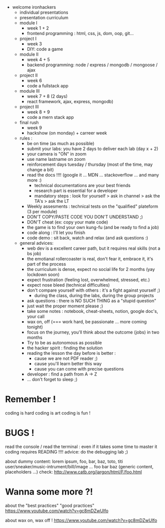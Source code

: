 - welcome ironhackers
    - individual presentations
    - presentation curriculum
    - module I  
        - week 1 + 2
        - frontend programming : html, css, js, dom, oop, git...
    - project I
        - week 3
        - DIY: code a game
    - module II
        - week 4 + 5
        - backend programming: node / express / mongodb / mongoose / ajax 
    - project II
        - week 6
        - code a fullstack app
    - module III
        - week 7 + 8 (2 days)
        - react framework, ajax, express, mongodb)
    - project III
        - week 8 + 9
        - code a mern stack app
    - final rush
        - week 9
        - hackshow (on monday) + carreer week
    - rules :
        - be on time (as much as possible)
        - submit your labs: you have 2 days to deliver each lab (day x + 2)
        - your camera is "ON" in zoom
        - use name lastname on zoom
        - reinforcement days tuesday / thursday (most of the time, may change a bit)
        - read the docs !!!! (google it ... MDN ... stackoverflow ... and many more :)
            - technical documentations are your best friends
            - research part is essential for a developer
            - mandatory steps : look for yourself > ask in channel > ask the TA's > ask the LT
        - Weekly assesments : technical tests on the "qualified" plateform (3 per module)
        - DON'T COPY/PASTE CODE YOU DON'T UNDERSTAND ;)
        - DON'T cheat (ex: copy your mate code)
        - the game is to find your own kung-fu (and be ready to find a job)
        - code along : I'll let you finish
        - code demo : sit back, watch and relax (and ask questions :)
    - general advices: 
        - web dev is a excellent career path, but it requires real skills (not a bs job)
        - the emotianal rollercoaster is real, don't fear it, embrace it, it's part of the process
        - the curriculum is dense, expect no social life for 2 months (yay lockdown soon)
        - expect frustration (feeling lost, overwhelmed, stressed, etc.)
        - expect nose bleed (technical difficulties)
        - don't compare yourself with others : it's a fight against yourself ;)
            - during the class, during the labs, during the group projects
        - ask questions : there is NO SUCH THING as a "stupid question"
        - just wait the proper moment please ;)
        - take some notes : notebook, cheat-sheets, notion, google doc's, your call
        - wax on, off (=== work hard, be passionate ... more coming tonight)
        - focus on the journey, you'll think about the outcome (jobs) in two months
        - Try to be as autonomous as possible
        - the hacker spirit : finding the solution
        - reading the lesson the day before is better : 
          - cause we are not PDF reader ;)
          - cause you'll learn better this way
          - cause you can come with precise questions
        - developer : find a path from A -> Z
        - ... don't forget to sleep ;)


# Remember !

coding is hard
coding is art
coding is fun !

# BUGS !

read the console / read the terminal : even if it takes some time to master it 
coding requires READING !!!!
advice: do the debugging lab ;)

about dummy content: lorem ipsum, foo, bar, baz, toto, titi
user/sneaker/music-intrument/bill/image
... foo bar baz (generic content, placeholders ...)
check: http://www.catb.org/jargon/html/F/foo.html


# Wanna some more ?!

about the "best practices" "good practices"
https://www.youtube.com/watch?v=gc8mDZwUlfo

about wax on, wax off !
https://www.youtube.com/watch?v=gc8mDZwUlfo
